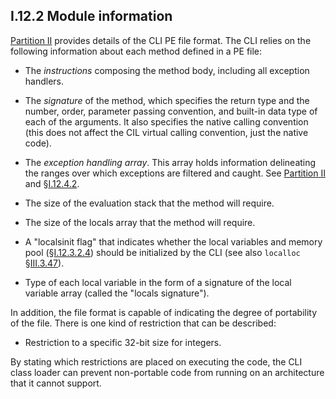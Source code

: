 ## I.12.2 Module information

[Partition II](#todo-missing-hyperlink) provides details of the CLI PE file format. The CLI relies on the following information about each method defined in a PE file:

 * The _instructions_ composing the method body, including all exception handlers.

 * The _signature_ of the method, which specifies the return type and the number, order, parameter passing convention, and built-in data type of each of the arguments. It also specifies the native calling convention (this does not affect the CIL virtual calling convention, just the native code).

 * The _exception handling array_. This array holds information delineating the ranges over which exceptions are filtered and caught. See [Partition II](#todo-missing-hyperlink) and §[I.12.4.2](i.12.4.2-exception-handling.md).

 * The size of the evaluation stack that the method will require.

 * The size of the locals array that the method will require.

 * A "localsinit flag" that indicates whether the local variables and memory pool (§[I.12.3.2.4](i.12.3.2.4-local-memory-pool.md)) should be initialized by the CLI (see also `localloc` §[III.3.47](iii.3.47-localloc.md)).

 * Type of each local variable in the form of a signature of the local variable array (called the "locals signature").

In addition, the file format is capable of indicating the degree of portability of the file. There is one kind of restriction that can be described:

 * Restriction to a specific 32-bit size for integers.

By stating which restrictions are placed on executing the code, the CLI class loader can prevent non-portable code from running on an architecture that it cannot support.
